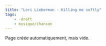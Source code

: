 ```yaml
---
title: "Lori Lieberman - Killing me softly"
tags:
    - -draft
    - musique/chanson
---
```


Page créée automatiquement, mais vide.
